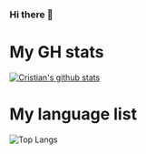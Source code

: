 ### Hi there 👋

# My GH stats
[![Cristian's github stats](https://github-readme-stats.vercel.app/api?username=cromanpa)](https://github.com/cromanpa/github-readme-stats)

# My language list
![Top Langs](https://github-readme-stats.vercel.app/api/top-langs/?username=cromanpa&theme=tokyonight)


<!--
**cromanpa94/cromanpa94** is a ✨ _special_ ✨ repository because its `README.md` (this file) appears on your GitHub profile.

Here are some ideas to get you started:

- 🔭 I’m currently working on ...
- 🌱 I’m currently learning ...
- 👯 I’m looking to collaborate on ...
- 🤔 I’m looking for help with ...
- 💬 Ask me about ...
- 📫 How to reach me: ...
- 😄 Pronouns: ...
- ⚡ Fun fact: ...
-->
